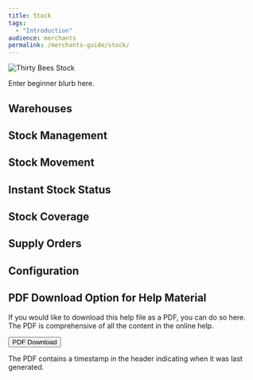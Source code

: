 ```yaml
---
title: Stock
tags:
  - "Introduction"
audience: merchants
permalink: /merchants-guide/stock/
---
```


![Thirty Bees Stock]({{baseurl}}/thirtybees/images/merchants-guide/stock.jpg  "Thirty Bees Stock")

Enter beginner blurb here.

## Warehouses

## Stock Management

## Stock Movement

## Instant Stock Status

## Stock Coverage

## Supply Orders

## Configuration

## PDF Download Option for Help Material

If you would like to download this help file as a PDF, you can do so here. The PDF is comprehensive of all the content in the online help.   

<a target="_blank" class="noCrossRef" href="{{base}}/thirtybees/pdf/thirtybees_merchant_guide.pdf"><button type="button" class="btn btn-default" aria-label="Left Align"><span class="glyphicon glyphicon-download-alt" aria-hidden="true"></span> PDF Download</button></a>

The PDF contains a timestamp in the header indicating when it was last generated.
